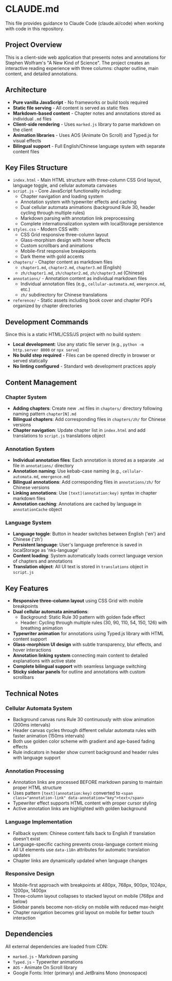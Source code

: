 # CLAUDE.md

This file provides guidance to Claude Code (claude.ai/code) when working with code in this repository.

## Project Overview

This is a client-side web application that presents notes and annotations for Stephen Wolfram's "A New Kind of Science". The project creates an interactive reading experience with three columns: chapter outline, main content, and detailed annotations.

## Architecture

- **Pure vanilla JavaScript** - No frameworks or build tools required
- **Static file serving** - All content is served as static files
- **Markdown-based content** - Chapter notes and annotations stored as individual `.md` files
- **Client-side rendering** - Uses `marked.js` library to parse markdown on the client
- **Animation libraries** - Uses AOS (Animate On Scroll) and Typed.js for visual effects
- **Bilingual support** - Full English/Chinese language system with separate content files

## Key Files Structure

- `index.html` - Main HTML structure with three-column CSS Grid layout, language toggle, and cellular automata canvases
- `script.js` - Core JavaScript functionality including:
  - Chapter navigation and loading system
  - Annotation system with typewriter effects and caching
  - Dual cellular automata animations (background Rule 30, header cycling through multiple rules)
  - Markdown parsing with annotation link preprocessing
  - Complete internationalization system with localStorage persistence
- `styles.css` - Modern CSS with:
  - CSS Grid responsive three-column layout
  - Glass-morphism design with hover effects
  - Custom scrollbars and animations
  - Mobile-first responsive breakpoints
  - Dark theme with gold accents
- `chapters/` - Chapter content as markdown files
  - `chapter1.md`, `chapter2.md`, `chapter3.md` (English)
  - `zh/chapter1.md`, `zh/chapter2.md`, `zh/chapter3.md` (Chinese)
- `annotations/` - Annotation content as individual markdown files
  - Individual annotation files (e.g., `cellular-automata.md`, `emergence.md`, etc.)
  - `zh/` subdirectory for Chinese translations
- `reference/` - Static assets including book cover and chapter PDFs organized by chapter directories

## Development Commands

Since this is a static HTML/CSS/JS project with no build system:

- **Local development**: Use any static file server (e.g., `python -m http.server 8000` or `npx serve`)
- **No build step required** - Files can be opened directly in browser or served statically
- **No linting configured** - Standard web development practices apply

## Content Management

### Chapter System
- **Adding chapters**: Create new `.md` files in `chapters/` directory following naming pattern `chapter[N].md`
- **Bilingual chapters**: Add corresponding files in `chapters/zh/` for Chinese versions
- **Chapter navigation**: Update chapter list in `index.html` and add translations to `script.js` translations object

### Annotation System
- **Individual annotation files**: Each annotation is stored as a separate `.md` file in `annotations/` directory
- **Annotation naming**: Use kebab-case naming (e.g., `cellular-automata.md`, `emergence.md`)
- **Bilingual annotations**: Add corresponding files in `annotations/zh/` for Chinese versions
- **Linking annotations**: Use `[text](annotation:key)` syntax in chapter markdown files
- **Annotation caching**: Annotations are cached by language in `annotationCache` object

### Language System
- **Language toggle**: Button in header switches between English ('en') and Chinese ('zh')
- **Persistent language**: User's language preference is saved in localStorage as 'nks-language'
- **Content loading**: System automatically loads correct language version of chapters and annotations
- **Translation object**: All UI text is stored in `translations` object in `script.js`

## Key Features

- **Responsive three-column layout** using CSS Grid with mobile breakpoints
- **Dual cellular automata animations**:
  - Background: Static Rule 30 pattern with golden fade effect
  - Header: Cycling through multiple rules (30, 90, 110, 54, 150, 126) with breathing animation
- **Typewriter animation** for annotations using Typed.js library with HTML content support
- **Glass-morphism UI design** with subtle transparency, blur effects, and hover interactions
- **Annotation linking system** connecting main content to detailed explanations with active state
- **Complete bilingual support** with seamless language switching
- **Sticky sidebar panels** for outline and annotations with custom scrollbars

## Technical Notes

### Cellular Automata System
- Background canvas runs Rule 30 continuously with slow animation (200ms intervals)
- Header canvas cycles through different cellular automata rules with faster animation (150ms intervals)
- Both use golden color scheme with gradient and age-based fading effects
- Rule indicators in header show current background and header rules with language support

### Annotation Processing
- Annotation links are processed BEFORE markdown parsing to maintain proper HTML structure
- Uses pattern `[text](annotation:key)` converted to `<span class="annotation-link" data-annotation="key">text</span>`
- Typewriter effect supports HTML content with proper cursor styling
- Active annotation links are highlighted with golden background

### Language Implementation
- Fallback system: Chinese content falls back to English if translation doesn't exist
- Language-specific caching prevents cross-language content mixing
- All UI elements use `data-i18n` attributes for automatic translation updates
- Chapter links are dynamically updated when language changes

### Responsive Design
- Mobile-first approach with breakpoints at 480px, 768px, 900px, 1024px, 1200px, 1400px
- Three-column layout collapses to stacked layout on mobile (768px and below)
- Sidebar panels become non-sticky on mobile with reduced max-height
- Chapter navigation becomes grid layout on mobile for better touch interaction

## Dependencies

All external dependencies are loaded from CDN:
- `marked.js` - Markdown parsing
- `Typed.js` - Typewriter animations
- `AOS` - Animate On Scroll library
- Google Fonts: Inter (primary) and JetBrains Mono (monospace)